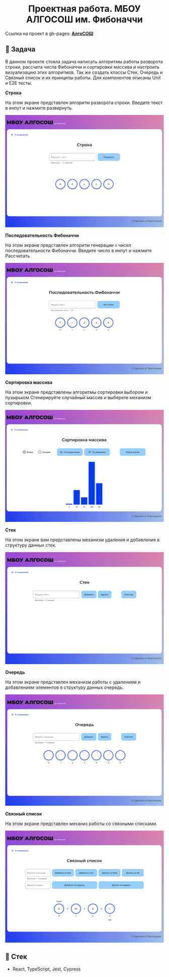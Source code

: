 <h1 align="center">
    Проектная работа. МБОУ АЛГОСОШ им. Фибоначчи
</h1>

Ссылка на проект в gh-pages: **[АлгоСОШ](https://arturkaramov.github.io/algososh/)**

## 📖 Задача

В данном проекте стояла задача написать алгоритмы работы разворота строки, рассчета числа Фибоначчи и сортировки массива и настроить визуализацию этих алгоритмов. Так же создать классы Стек, Очередь и Связный список и их принципы работы. Для компонентов описаны Unit и E2E тесты.

<b>Строка</b>

На этом экране представлен алгоритм разворота строки.
Введите текст в инпут и нажмите развернуть.

![Строка в исходном виде](README_static/Untitled%201.png)

<b>Последовательность Фибоначчи</b>

На этом экране представлен алгоритм генерации `n` чисел последовательности Фибоначчи.
Введите число в инпут и нажмите Рассчитать

![Сгенерированная последовательность](README_static/Untitled%204.png)

<b>Сортировка массива</b>

На этом экране представлены алгоритмы сортировки выбором и пузырьком
Сгенерируйте случайный массив и выберете механизм сортировки.

![Начальное состояние страницы](README_static/Untitled%205.png)

<b>Стек</b>

На этом экране вам представлены механизм удаления и добавления в структуру данных стек.

![Начальное состояние страницы](README_static/Untitled%206.png)

<b>Очередь</b>

На этом экране представлен механизм работы с удалением и добавлением элементов в структуру данных очередь.

![Начальное состояние страницы](README_static/Untitled%207.png)

<b>Связный список</b>

На этом экране представлен механиз работы со связными списками.

![Начальное состояние страницы](README_static/Untitled%2011.png)

## 📃 Стек

- React, TypeScript, Jest, Cypress
